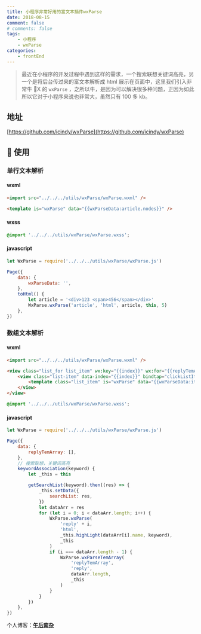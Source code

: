 ```yaml
---
title: 小程序非常好用的富文本插件wxParse
date: 2018-08-15
comment: false
# comments: false
tags:
    - 小程序
    - wxParse
categories:
    - frontEnd
---
```


> 最近在小程序的开发过程中遇到这样的需求，一个搜索联想关键词高亮，另一个是将后台传过来的富文本解析成 html 展示在页面中，这里我们引入非常牛 X 的 `wxParse` ，之所以牛，是因为可以解决很多种问题，正因为如此所以它对于小程序来说也非常大，虽然只有 100 多 kb。

<!-- more -->

## 地址

[https://github.com/icindy/wxParse](https://github.com/icindy/wxParse)

##  使用

### 单行文本解析

#### wxml

```html
<import src="../../../utils/wxParse/wxParse.wxml" />

<template is="wxParse" data="{{wxParseData:article.nodes}}" />
```

#### wxss

```css
@import '../../../utils/wxParse/wxParse.wxss';
```

#### javascript

```javascript
let WxParse = require('../../../utils/wxParse/wxParse.js')

Page({
	data: {
		wxParseData: '',
	},
	toHtml() {
		let article = '<div>123 <span>456</span></div>'
		WxParse.wxParse('article', 'html', article, this, 5)
	},
})
```

### 数组文本解析

#### wxml

```html
<import src="../../../utils/wxParse/wxParse.wxml" />

<view class="list_for list_item" wx:key="{{index}}" wx:for="{{replyTemArray}}">
	<view class="list-item" data-index="{{index}}" bindtap="clickListItem">
		<template class="list_item" is="wxParse" data="{{wxParseData:item}}" />
	</view>
</view>
```

```css
@import '../../../utils/wxParse/wxParse.wxss';
```

#### javascript

```javascript
let WxParse = require('../../../utils/wxParse/wxParse.js')

Page({
	data: {
		replyTemArray: [],
	},
	// 搜索联想，关键词高亮
	keywordAssociation(keyword) {
		let _this = this

		getSearchList(keyword).then((res) => {
			_this.setData({
				searchList: res,
			})
			let dataArr = res
			for (let i = 0; i < dataArr.length; i++) {
				WxParse.wxParse(
					'reply' + i,
					'html',
					_this.highLight(dataArr[i].name, keyword),
					_this
				)
				if (i === dataArr.length - 1) {
					WxParse.wxParseTemArray(
						'replyTemArray',
						'reply',
						dataArr.length,
						_this
					)
				}
			}
		})
	},
})
```

个人博客：[**午后南杂**](http://recoluan.gitlab.io)
